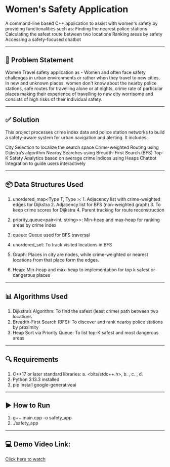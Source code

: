 # Women's Safety Application 

A command-line based C++ application to assist with women's safety by providing functionalities such as:
Finding the nearest police stations
Calculating the safest route between two locations
Ranking areas by safety
Accessing a safety-focused chatbot

-------------------------------------------------------------------------------------------------------------------------------------------------
## 🧩 Problem Statement
Women Travel safety application as - Women and often face safety challenges in urban environments or rather when they travel to new cities. In new and unknown places, women don't know about the nearby police stations, safe routes for travelling alone or at nights, crime rate of particular places making their experience of travelling to new city worrisome and consists of high risks of their individual safety.

-------------------------------------------------------------------------------------------------------------------------------------------------
## ✅ Solution
This project processes crime index data and police station networks to build a safety-aware system for urban navigation and alerting. It includes:

City Selection to localize the search space
Crime-weighted Routing using Dijkstra’s algorithm
Nearby Searches using Breadth-First Search (BFS)
Top-K Safety Analytics based on average crime indices using Heaps
Chatbot Integration to guide users interactively

-------------------------------------------------------------------------------------------------------------------------------------------------
## 📦 Data Structures Used

1. unordered_map<Type T, Type <T>>:    1. Adjacency list with crime-weighted edges for Dijkstra
                            	    2. Adjacency list for BFS (non-weighted graph)
                                    3. To keep crime scores for Dijkstra
                                    4. Parent tracking for route reconstruction

2. priority_queue<pair<int, string>>:	Min-heap and max-heap for ranking areas by crime index
3. queue<string>:  Queue used for BFS traversal
4. unordered_set<string>:  To track visited locations in BFS

5. Graph:   Places in city are nodes, while crime-weighted or nearest locations from that place form the edges.
6. Heap:    Min-heap and max-heap to implementation for top k safest or dangerous places

-------------------------------------------------------------------------------------------------------------------------------------------------
## 📊 Algorithms Used

1. Dijkstra’s Algorithm:    To find the safest (least crime) path between two locations
2. Breadth-First Search (BFS):	To discover and rank nearby police stations by proximity
3. Heap Sort via Priority Queue:	To list top-K safest and most dangerous areas

-------------------------------------------------------------------------------------------------------------------------------------------------
## 🔍 Requirements

1. C++17 or later standard libraries:
    a. <bits/stdc++.h>, 
    b. <iostream>, 
    c. <fstream>, 
    d. <sstream>
2. Python 3.13.3 installed
3. pip install google-generativeai

-------------------------------------------------------------------------------------------------------------------------------------------------
## ▶️ How to Run
1. g++ main.cpp -o safety_app
2. ./safety_app

-------------------------------------------------------------------------------------------------------------------------------------------------
## 💻 Demo Video Link:

[Click here to watch](https://drive.google.com/file/d/1xdixcDiubu2yRcDQvSOAHIXWOIzwUvfp/view?usp=sharing)

